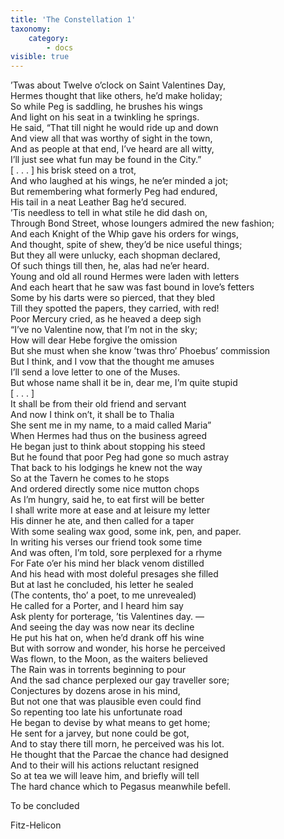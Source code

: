 ```yaml
---
title: 'The Constellation 1'
taxonomy:
    category:
        - docs
visible: true
---
```


’Twas about Twelve o’clock on Saint Valentines Day,  
Hermes thought that like others, he’d make holiday;  
So while Peg is saddling, he brushes his wings  
And light on his seat in a twinkling he springs.  
He said, “That till night he would ride up and down  
And view all that was worthy of sight in the town,  
And as people at that end, I’ve heard are all witty,  
I’ll just see what <span data-tippy="fun’s going on in the City" class="green">fun may be found in the City</span>.”   
<span data-tippy="Missing" class="red">[ . . . ]</span> his brisk steed on a trot,  
And who laughed at his wings, he ne’er minded a jot;  
But remembering what formerly Peg had endured,  
His tail in a neat Leather Bag he’d secured.  
’Tis needless to tell in what stile he did dash on,  
Through Bond Street, whose loungers admired the new fashion;  
And each Knight of the Whip gave his orders for wings,  
And thought, spite of shew, they’d be nice useful things;  
But they all were unlucky, each shopman declared,  
Of such things till then, he, alas had ne’er heard.  
Young and old all round Hermes were laden with letters  
And each heart that he saw was fast bound in love’s fetters  
Some by his darts were so pierced, that they bled  
Till they spotted the papers, they carried, with red!  
Poor Mercury cried, as he heaved a deep sigh  
“I’ve no Valentine now, that I’m not in the sky;  
How will dear Hebe forgive the omission  
But she must when she know ’twas thro’ Phoebus’ commission  
But I think, and I vow that the thought me amuses  
I’ll send a love letter to one of the Muses.  
But whose name shall it be in, dear me, I’m quite stupid  
<span data-tippy="Missing" class="red">[ . . . ]</span>  
It shall be from their old friend and servant  
And now I think on’t, it shall be to Thalia  
She sent me in my name, to a maid called Maria”  
When Hermes had thus on the business agreed  
He began just to think about stopping his steed  
But he found that poor Peg had gone so much astray  
That back to his lodgings he knew not the way  
So at the Tavern he comes to he stops  
And ordered directly some nice mutton chops  
As I’m hungry, said he, to eat first will be better  
I shall write more at ease and at leisure my letter  
His dinner he ate, and then called for a taper  
With some sealing wax good, some ink, pen, and paper.  
In writing his verses our friend took some time  
And was often, I’m told, sore perplexed for a rhyme  
For Fate o’er his mind her black venom distilled  
And his head with most doleful presages <span data-tippy="filled" class="green"> she filled</span>   
But at last he concluded, his letter he sealed  
(The contents, tho’ a poet, to me unrevealed)  
He called for a Porter, and I heard him say  
Ask plenty for porterage, ’tis Valentines day. —  
And seeing the day was now near its decline  
He put his hat on, when he’d drank off his wine  
But with sorrow and wonder, his horse he perceived  
Was flown, to the Moon, as the waiters believed  
The Rain was in torrents beginning to pour  
And the sad chance perplexed our gay traveller sore;  
Conjectures by dozens arose in his mind,  
But not one that was plausible even could find  
So repenting too late his unfortunate road  
He began to devise by what means to get home;  
He sent for a jarvey, but none could be got,  
And to stay there till morn, he perceived was his lot.  
He thought that the <span data-tippy="Peridae" class="green">Parcae</span> the chance had designed  
And to their will his actions reluctant resigned  
So at tea we will leave him, and briefly will tell  
The hard chance which to Pegasus meanwhile befell.  
  
To be concluded  
  
Fitz-Helicon